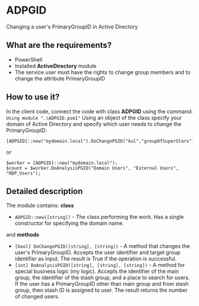﻿# ADPGID
Changing a user's PrimaryGroupID in Active Directory

## What are the requirements?
- PowerShell
- Installed **ActiveDirectory** module
- The service user must have the rights to change group members and to change the attribute PrimaryGroupID

## How to use it?
In the client code, connect the code with class **ADPGID** using the command:
```Using module ".\ADPGID.psm1"```
Using an object of the class specify your domain of Active Directory and specify which user needs to change the PrimaryGroupID:
```
[ADPGID]::new("mydomain.local").DoChangePGID("kul","groupOfSuperStars")
```
or
```
$worker = [ADPGID]::new("mydomain.local");
$count = $worker.DoAnalysisPGID("Domain Users", "External Users", "RDP_Users");
```

## Detailed description
The module contains: 
**class**
- `ADPGID::new([string])` - The class performing the work. Has a single constructor for specifying the domain name.

and **methods**
- `[bool] DoChangePGID([string], [string])` - A method that changes the user's PrimaryGroupID. Accepts the user identifier and target group identifier as input. The result is True if the operation is successful.
- `[int] DoAnalysisPGID([string], [string], [string])` - A method for special business logic (my logic). Accepts the identifier of the main group, the identifier of the stash group, and a place to search for users. If the user has a PrimaryGroupID other than main group and from stash group, then stash ID is assigned to user. The result returns the number of changed users.